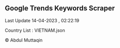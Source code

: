 

## Google Trends Keywords Scraper 
 
Last Update 14-04-2023 , 02:22:19

Country List :
VIETNAM.json



© Abdul Muttaqin 
